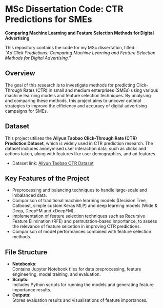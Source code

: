 # MSc Dissertation Code: CTR Predictions for SMEs  
**Comparing Machine Learning and Feature Selection Methods for Digital Advertising**  

This repository contains the code for my MSc dissertation, titled:  
*“Ad Click Predictions: Comparing Machine Learning and Feature Selection Methods for Digital Advertising.”*

## Overview  
The goal of this research is to investigate methods for predicting Click-Through Rates (CTR) in small and medium enterprises (SMEs) using various machine learning models and feature selection techniques. By analysing and comparing these methods, this project aims to uncover optimal strategies to improve the efficiency and accuracy of digital advertising campaigns for SMEs.  

## Dataset  
This project utilises the **Aliyun Taobao Click-Through Rate (CTR) Prediction Dataset**, which is widely used in CTR prediction research. The dataset includes anonymised user interaction data, such as clicks and actions taken, along with features like user demographics, and ad features.  
- Dataset link: [Aliyun Taobao CTR Dataset]((https://tianchi.aliyun.com/dataset/56))  

## Key Features of the Project  
- Preprocessing and balancing techniques to handle large-scale and imbalanced data.  
- Comparison of traditional machine learning models (Decision Tree, Catboost, simple custom Keras MLP) and deep learning models (Wide & Deep, DeepFM and xDeepFM).  
- Implementation of feature selection techniques such as Recursive Feature Elimination (RFE) and permutation-based importance, to assess the relevance of feature selcetion in improving CTR predictions.  
- Comparison of model performances combined with feature selection methods.  

## File Structure  
- **Notebooks:**  
  Contains Jupyter Notebook files for data preprocessing, feature engineering, model training, and evaluation.  
- **Scripts:**  
  Includes Python scripts for running the models and generating feature importance results.  
- **Outputs:**  
  Stores evaluation results and visualisations of feature importances.  
 
